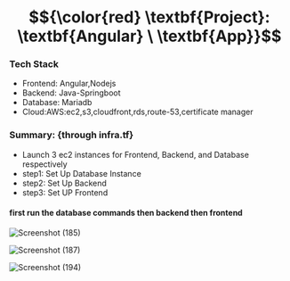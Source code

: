 # $${\color{red} \textbf{Project}: \textbf{Angular}  \ \textbf{App}}$$
### Tech Stack
- Frontend: Angular,Nodejs
- Backend: Java-Springboot
- Database: Mariadb
- Cloud:AWS:ec2,s3,cloudfront,rds,route-53,certificate manager
### Summary: {through infra.tf}
- Launch 3 ec2 instances for Frontend, Backend, and Database respectively
- step1: Set Up Database Instance
- step2: Set Up Backend
- step3: Set UP Frontend

#### first run the database commands then backend then frontend
  ![Screenshot (185)](https://github.com/user-attachments/assets/4a9b4bef-5ccd-4944-87bd-344841e776cc)

  ![Screenshot (187)](https://github.com/user-attachments/assets/d84c6b6f-46ff-4e7e-8ef3-9fe078431237)

   ![Screenshot (194)](https://github.com/user-attachments/assets/5fe5f8e8-7d34-4951-9977-2744a6b9841a)
